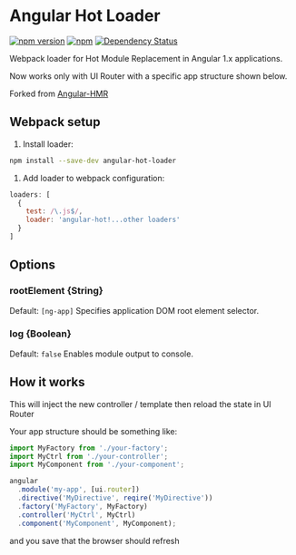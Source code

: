 # Angular Hot Loader

[![npm version](https://badge.fury.io/js/angular-hot-loader.svg)](https://badge.fury.io/js/angular-hot-loader)
[![npm](https://img.shields.io/npm/dt/angular-hot-loader.svg)](https://github.com/vitaliy-bobrov/angular-hot-loader)
[![Dependency Status](https://david-dm.org/vitaliy-bobrov/angular-hot-loader/status.svg)](https://david-dm.org/vitaliy-bobrov/angular-hot-loader#info=dependencies)

Webpack loader for Hot Module Replacement in Angular 1.x applications.

Now works only with UI Router with a specific app structure shown below.

Forked from [Angular-HMR](https://github.com/yargalot/Angular-HMR)

## Webpack setup

1. Install loader:
```bash
npm install --save-dev angular-hot-loader
```
1. Add loader to webpack configuration:
```js
loaders: [
  {
    test: /\.js$/,
    loader: 'angular-hot!...other loaders'
  }
]
```

## Options

### rootElement {String}
Default: `[ng-app]`
Specifies application DOM root element selector.

### log {Boolean}
Default: `false`
Enables module output to console.

## How it works
This will inject the new controller / template then reload the state in UI Router

Your app structure should be something like:

```js
import MyFactory from './your-factory';
import MyCtrl from './your-controller';
import MyComponent from './your-component';

angular
  .module('my-app', [ui.router])
  .directive('MyDirective', reqire('MyDirective'))
  .factory('MyFactory', MyFactory)
  .controller('MyCtrl', MyCtrl)
  .component('MyComponent', MyComponent);
```

and you save that the browser should refresh
